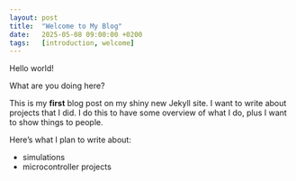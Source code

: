 ```yaml
---
layout: post
title:  "Welcome to My Blog"
date:   2025-05-08 09:00:00 +0200
tags:   [introduction, welcome]
---
```


Hello world! 

What are you doing here?

This is my **first** blog post on my shiny new Jekyll site.
I want to write about projects that I did. I do this to have some overview of what I do, plus I want to show things to people.

Here’s what I plan to write about:

- simulations
- microcontroller projects 
